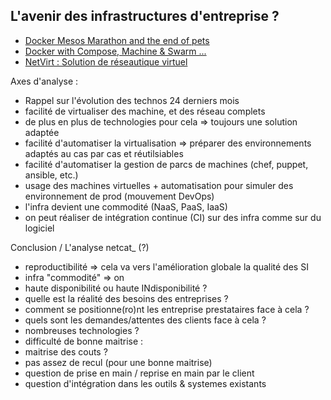## L'avenir des infrastructures d'entreprise ?

- [Docker Mesos Marathon and the end of pets](http://blog.factual.com/docker-mesos-marathon-and-the-end-of-pets)
- [Docker with Compose, Machine & Swarm ...](http://flurdy.com/docs/docker/docker_compose_machine_swarm_cloud.html)
- [NetVirt : Solution de réseautique virtuel](http://linuxfr.org/users/nib/journaux/netvirt-solution-de-reseautique-virtuel)

Axes d'analyse :

- Rappel sur l'évolution des technos 24 derniers mois
- facilité de virtualiser des machine, et des réseau complets 
- de plus en plus de technologies pour cela => toujours une solution adaptée
- facilité d'automatiser la virtualisation => préparer des environnements adaptés au cas par cas et réutilsiables
- facilité d'automatiser la gestion de parcs de machines (chef, puppet, ansible, etc.)
- usage des machines virtuelles + automatisation pour simuler des environnement de prod (mouvement DevOps)
- l'infra devient une commodité (NaaS, PaaS, IaaS)
- on peut réaliser de intégration continue (CI) sur des infra comme sur du logiciel

Conclusion / L'analyse netcat_ (?)

- reproductibilité => cela va vers l'amélioration globale la qualité des SI
- infra "commodité" => on
- haute disponibilité ou haute INdisponibilité ?
- quelle est la réalité des besoins des entreprises ?
- comment se positionne(ro)nt les entreprise prestataires face à cela ?
- quels sont les demandes/attentes des clients face à cela ?
- nombreuses technologies ?
- difficulté de bonne maitrise :
- maitrise des couts ?
- pas assez de recul (pour une bonne maitrise)
- question de prise en main / reprise en main par le client
- question d'intégration dans les outils & systemes existants
